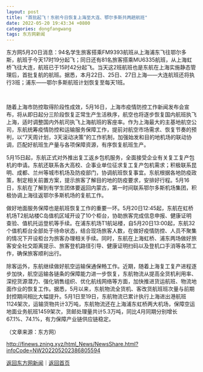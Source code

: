```yaml
---
layout: post
title: "首批起飞！东航今日恢复上海至大连、鄂尔多斯共两趟航班"
date: 2022-05-20 19:43:34 +0800
categories: dongfangwang
tags: 东方网新闻
---
```

<p>东方网5月20日消息：94名学生旅客搭乘FM9393航班从上海浦东飞往鄂尔多斯，航班于今天17时19分起飞；同日还有81名旅客搭乘MU6335航班，从上海虹桥飞往大连，航班已于15时42分起飞。当天这2班航班也是东航在上海实施静态管理后，首批复航的航班。据悉，本月22日、25日、27日上海——大连航班还将执行3班；浦东——鄂尔多斯航班计划恢复至每天1班。</p>
 <p align="center"><br/></p><p>随着上海市防控取得阶段性成效，5月16日，上海市疫情防控工作新闻发布会宣布，将从即日起分三阶段恢复正常生产生活秩序，航空也将逐步恢复国内航班执飞上海，适时调整国内外航司执飞上海航班的客座率。作为上海最大的主基地航空公司，东航统筹疫情防控和运输服务保障工作，提前对航空市场需求、恢复节奏的预判，以“7天周计划，3天滚动决策”的工作机制，加强始发和目的地机场的联动协调，匹配好航班生产量与各项保障资源，有序恢复航班生产。</p>
 <p>5月15日起，东航正式对外推出复工返乡包机服务，全面接受企业有关复工复产包机的申请。东航还联系各大高校、企事业单位征求复工复产包机需求；积极联系昆明、成都、兰州等城市机场及防疫部门，协调航班恢复事宜。东航根据各地防疫政策，制定相关前置方案，提示旅客了解目的地的防疫要求，安排好行程。5月16日，东航在了解到有学生团体要返回内蒙古，第一时间联系鄂尔多斯机场集团，积极协调上海往返鄂尔多斯机场的复航工作。</p>
 <p>做好地面服务保障也是航班恢复工作的重要一环。5月20日12:45起，东航在虹桥机场T2航站楼C岛值机区域开设了10个柜台，协助旅客完成信息申报、健康证明查验、值机托运登机等手续。在浦东机场T1航站楼，自5月20日13:00起，东航32个值机柜台全部处于待命状态，结合现场旅客人数，在做好疫情防控、人员不聚集的情况下开设柜台为旅客办理相关手续。同时，东航在上海虹桥、浦东两场做好旅客安全社交距离提示、旅客登机路径引导、健康证明扫码以及登机口手消等各项工作，确保旅客顺利出行。</p>
 <p>除客运外，东航继续做好航空运输保通保畅工作。近期，随着上海复工复产进程逐步加快，航空运输各链条的保障能力进一步恢复，东航物流从提高全货机利用率、深挖货源潜力、强化销售组织、优化航线网络等方面，加快推进货运航班、物流地面作业的恢复工作。据悉，5月以来，东航物流全货机、客改货航班班次量与前期封控期间相比大幅提升。5月1日至19日，东航物流已累计执行上海进出港航班1124架次，运输货物共计3万吨，东航物流还在上海浦东虹桥两大机场，保障空运地面业务航班1459架次，货邮处理量共计5.3万吨，同比4月同期分别增长67.1%、74.1%，有力保障产业链供应链稳定。</p><p class="em_media">（文章来源：东方网）</p>

<http://finews.zning.xyz/html_News/NewsShare.html?infoCode=NW202205202386805594>

[返回东方网新闻](//finews.withounder.com/category/dongfangwang.html)｜[返回首页](//finews.withounder.com/)